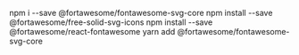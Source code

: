 npm i --save @fortawesome/fontawesome-svg-core
npm install --save @fortawesome/free-solid-svg-icons
npm install --save @fortawesome/react-fontawesome
yarn add @fortawesome/fontawesome-svg-core
